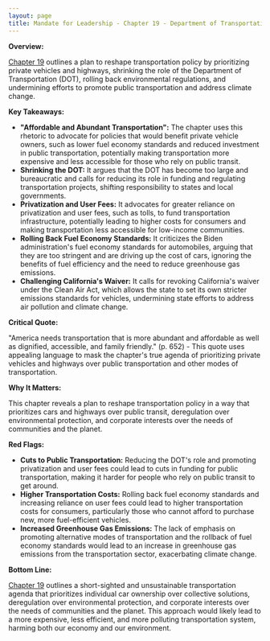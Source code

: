 ```yaml
---
layout: page
title: Mandate for Leadership - Chapter 19 - Department of Transportation - TL;DR
---
```


**Overview:**

[Chapter 19](../../documents/project_2025_chapters/chapter_19.pdf) outlines a plan to reshape transportation policy by prioritizing private vehicles and highways, shrinking the role of the Department of Transportation (DOT), rolling back environmental regulations, and undermining efforts to promote public transportation and address climate change.

**Key Takeaways:**

* **"Affordable and Abundant Transportation":** The chapter uses this rhetoric to advocate for policies that would benefit private vehicle owners, such as lower fuel economy standards and reduced investment in public transportation, potentially making transportation more expensive and less accessible for those who rely on public transit.
* **Shrinking the DOT:** It argues that the DOT has become too large and bureaucratic and calls for reducing its role in funding and regulating transportation projects, shifting responsibility to states and local governments.
* **Privatization and User Fees:** It advocates for greater reliance on privatization and user fees, such as tolls, to fund transportation infrastructure, potentially leading to higher costs for consumers and making transportation less accessible for low-income communities.
* **Rolling Back Fuel Economy Standards:** It criticizes the Biden administration's fuel economy standards for automobiles, arguing that they are too stringent and are driving up the cost of cars, ignoring the benefits of fuel efficiency and the need to reduce greenhouse gas emissions.
* **Challenging California's Waiver:** It calls for revoking California's waiver under the Clean Air Act, which allows the state to set its own stricter emissions standards for vehicles, undermining state efforts to address air pollution and climate change.

**Critical Quote:**

"America needs transportation that is more abundant and affordable as well as dignified, accessible, and family friendly." (p. 652) - This quote uses appealing language to mask the chapter's true agenda of prioritizing private vehicles and highways over public transportation and other modes of transportation.

**Why It Matters:**

This chapter reveals a plan to reshape transportation policy in a way that prioritizes cars and highways over public transit, deregulation over environmental protection, and corporate interests over the needs of communities and the planet.

**Red Flags:**

* **Cuts to Public Transportation:**  Reducing the DOT's role and promoting privatization and user fees could lead to cuts in funding for public transportation, making it harder for people who rely on public transit to get around.
* **Higher Transportation Costs:**  Rolling back fuel economy standards and increasing reliance on user fees could lead to higher transportation costs for consumers, particularly those who cannot afford to purchase new, more fuel-efficient vehicles.
* **Increased Greenhouse Gas Emissions:**  The lack of emphasis on promoting alternative modes of transportation and the rollback of fuel economy standards would lead to an increase in greenhouse gas emissions from the transportation sector, exacerbating climate change.

**Bottom Line:**

[Chapter 19](../../documents/project_2025_chapters/chapter_19.pdf) outlines a short-sighted and unsustainable transportation agenda that prioritizes individual car ownership over collective solutions, deregulation over environmental protection, and corporate interests over the needs of communities and the planet. This approach would likely lead to a more expensive, less efficient, and more polluting transportation system, harming both our economy and our environment. 

